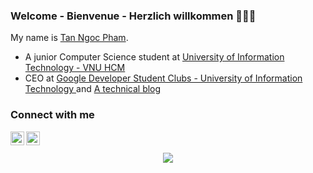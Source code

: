 ### Welcome - Bienvenue - Herzlich willkommen 👋👋👋         
My name is <a href="mailto:ngctnnnn@gmail.com" color='#000000'>Tan Ngoc Pham</a>.       
- A junior Computer Science student at <a href="https://en.uit.edu.vn/overview-vnuhcm-university-information-technology"> University of Information Technology - VNU HCM </a>
- CEO at <a href="https://gdsc-uit.org"> Google Developer Student Clubs - University of Information Technology </a> and <a href="https://ngctnnnn.github.io"> A technical blog </a>
### Connect with me   
[<img align="left" alt="ngctnnnn | Facebook" width="22px" src="https://cdn.jsdelivr.net/npm/simple-icons@v3/icons/facebook.svg"/>][facebook]
[<img align="left" alt="ngctnnnn | LinkedIn" width="22px" src="https://cdn.jsdelivr.net/npm/simple-icons@v3/icons/linkedin.svg" />][linkedin]

<br />
<br />

[facebook]: https://facebook.com/ngctnnnnn
[linkedin]: https://linkedin.com/in/ngctnnnn
<div align="center">
  
<img src="https://github-readme-stats.vercel.app/api?username=ngctnnnn&&show_icons=true">
  </div>
